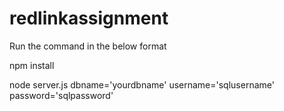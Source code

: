 # redlinkassignment

Run the command in the below format 

npm install 

node server.js dbname='yourdbname' username='sqlusername' password='sqlpassword'
